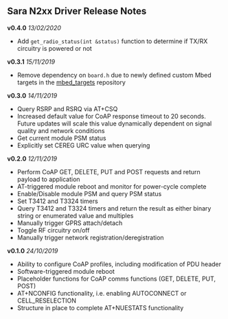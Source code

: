 ## Sara N2xx Driver Release Notes

**v0.4.0** *13/02/2020*

 - Add `get_radio_status(int &status)` function to determine if TX/RX circuitry is powered or not

**v0.3.1** *15/11/2019*

 - Remove dependency on `board.h` due to newly defined custom Mbed targets in the [mbed_targets](https://github.com/thingpilot/mbed_targets) repository

**v0.3.0** *14/11/2019*

 - Query RSRP and RSRQ via AT+CSQ
 - Increased default value for CoAP response timeout to 20 seconds. Future updates will scale this value dynamically dependent on signal quality and network conditions
 - Get current module PSM status
 - Explicitly set CEREG URC value when querying

**v0.2.0** *12/11/2019*

 - Perform CoAP GET, DELETE, PUT and POST requests and return payload to application
 - AT-triggered module reboot and monitor for power-cycle complete
 - Enable/Disable module PSM and query PSM status
 - Set T3412 and T3324 timers
 - Query T3412 and T3324 timers and return the result as either binary string or enumerated value and multiples
 - Manually trigger GPRS attach/detach
 - Toggle RF circuitry on/off
 - Manually trigger network registration/deregistration

**v0.1.0** *24/10/2019*

 - Ability to configure CoAP profiles, including modification of PDU header
 - Software-triggered module reboot 
 - Placeholder functions for CoAP comms functions (GET, DELETE, PUT, POST)
 - AT+NCONFIG functionality, i.e. enabling AUTOCONNECT or CELL_RESELECTION
 - Structure in place to complete AT+NUESTATS functionality
